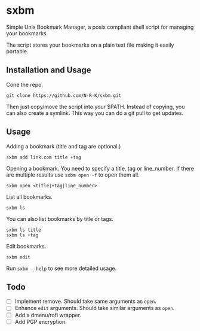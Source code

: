 # sxbm
Simple Unix Bookmark Manager, a posix compliant shell script for managing your bookmarks.

The script stores your bookmarks on a plain text file making it easily portable.

## Installation and Usage
Cone the repo.

```
git clone https://github.com/N-R-K/sxbm.git
```

Then just copy/move the script into your $PATH.
Instead of copying, you can also create a symlink. This way you can do a git pull to get updates.

## Usage
Adding a bookmark (title and tag are optional.)
```
sxbm add link.com title +tag
```

Opening a bookmark. You need to specify a title, tag or line_number. If there are multiple results use `sxbm open -f` to open them all.
```
sxbm open <title|+tag|line_number>
```

List all bookmarks.
```
sxbm ls
```

You can also list bookmarks by title or tags.
```
sxbm ls title
sxbm ls +tag
```

Edit bookmarks.
```
sxbm edit
```

Run `sxbm --help` to see more detailed usage.

## Todo

- [ ] Implement remove. Should take same arguments as `open`.
- [ ] Enhance `edit` arguments. Should take similar arguments as `open`.
- [ ] Add a dmenu/rofi wrapper.
- [ ] Add PGP encryption.
